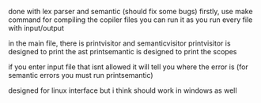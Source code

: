 done with lex parser and semantic (should fix some bugs)
firstly, use make command for compiling the copiler files
you can run it as you run every file with input/output

in the main file, there is printvisitor and semanticvisitor
printvisitor is designed to print the ast
printsemantic is designed to print the scopes

if you enter input file that isnt allowed it will tell you where the error is (for semantic errors you must run printsemantic)

designed for linux interface but i think should work in windows as well
